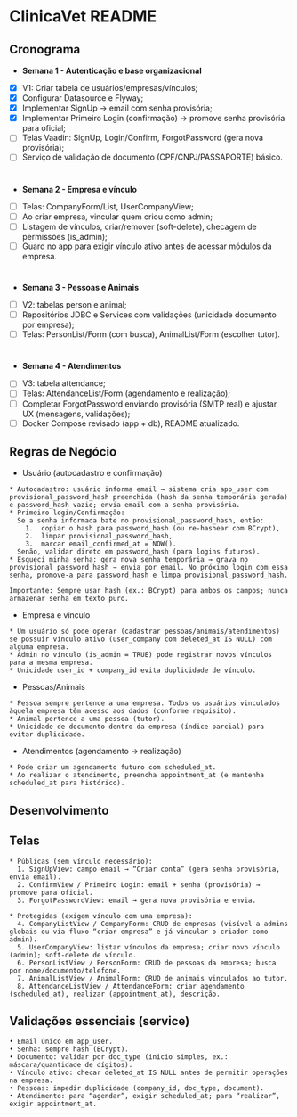 # ClinicaVet README

## Cronograma
- **Semana 1 - Autenticação e base organizacional**
- [x] V1: Criar tabela de usuários/empresas/vínculos;
- [x] Configurar Datasource e Flyway;
- [x] Implementar SignUp -> email com senha provisória;
- [x] Implementar Primeiro Login (confirmação) -> promove senha provisória para oficial;
- [ ] Telas Vaadin: SignUp, Login/Confirm, ForgotPassword (gera nova provisória);
- [ ] Serviço de validação de documento (CPF/CNPJ/PASSAPORTE) básico.
#
- **Semana 2 - Empresa e vínculo**
- [ ] Telas: CompanyForm/List, UserCompanyView;
- [ ] Ao criar empresa, vincular quem criou como admin;
- [ ] Listagem de vínculos, criar/remover (soft-delete), checagem de permissões (is_admin);
- [ ] Guard no app para exigir vínculo ativo antes de acessar módulos da empresa.
#
- **Semana 3 - Pessoas e Animais**
- [ ] V2: tabelas person e animal;
- [ ] Repositórios JDBC e Services com validações (unicidade documento por empresa);
- [ ] Telas: PersonList/Form (com busca), AnimalList/Form (escolher tutor).
#
- **Semana 4 - Atendimentos**
- [ ] V3: tabela attendance;
- [ ] Telas: AttendanceList/Form (agendamento e realização);
- [ ] Completar ForgotPassword enviando provisória (SMTP real) e ajustar UX (mensagens, validações);
- [ ] Docker Compose revisado (app + db), README atualizado.

## Regras de Negócio

- Usuário (autocadastro e confirmação)
```
* Autocadastro: usuário informa email → sistema cria app_user com provisional_password_hash preenchida (hash da senha temporária gerada) e password_hash vazio; envia email com a senha provisória.
* Primeiro login/Confirmação:
  Se a senha informada bate no provisional_password_hash, então:
    1.	copiar o hash para password_hash (ou re-hashear com BCrypt),
    2.	limpar provisional_password_hash,
    3.	marcar email_confirmed_at = NOW().
  Senão, validar direto em password_hash (para logins futuros).
* Esqueci minha senha: gera nova senha temporária → grava no provisional_password_hash → envia por email. No próximo login com essa senha, promove-a para password_hash e limpa provisional_password_hash.

Importante: Sempre usar hash (ex.: BCrypt) para ambos os campos; nunca armazenar senha em texto puro.
```

- Empresa e vínculo
```
* Um usuário só pode operar (cadastrar pessoas/animais/atendimentos) se possuir vínculo ativo (user_company com deleted_at IS NULL) com alguma empresa.
* Admin no vínculo (is_admin = TRUE) pode registrar novos vínculos para a mesma empresa.
* Unicidade user_id + company_id evita duplicidade de vínculo.
```

- Pessoas/Animais
```
* Pessoa sempre pertence a uma empresa. Todos os usuários vinculados àquela empresa têm acesso aos dados (conforme requisito).
* Animal pertence a uma pessoa (tutor).
* Unicidade de documento dentro da empresa (índice parcial) para evitar duplicidade.
```

- Atendimentos (agendamento → realização)
```
* Pode criar um agendamento futuro com scheduled_at.
* Ao realizar o atendimento, preencha appointment_at (e mantenha scheduled_at para histórico).
```

## Desenvolvimento
## Telas

```
* Públicas (sem vínculo necessário):
  1. SignUpView: campo email → “Criar conta” (gera senha provisória, envia email).
  2. ConfirmView / Primeiro Login: email + senha (provisória) → promove para oficial.
  3. ForgotPasswordView: email → gera nova provisória e envia.

* Protegidas (exigem vínculo com uma empresa):
  4. CompanyListView / CompanyForm: CRUD de empresas (visível a admins globais ou via fluxo “criar empresa” e já vincular o criador como admin).
  5. UserCompanyView: listar vínculos da empresa; criar novo vínculo (admin); soft-delete de vínculo.
  6. PersonListView / PersonForm: CRUD de pessoas da empresa; busca por nome/documento/telefone.
  7. AnimalListView / AnimalForm: CRUD de animais vinculados ao tutor.
  8. AttendanceListView / AttendanceForm: criar agendamento (scheduled_at), realizar (appointment_at), descrição.
```
## Validações essenciais (service)
```
• Email único em app_user.
• Senha: sempre hash (BCrypt).
• Documento: validar por doc_type (inicio simples, ex.: máscara/quantidade de dígitos).
• Vínculo ativo: checar deleted_at IS NULL antes de permitir operações na empresa.
• Pessoas: impedir duplicidade (company_id, doc_type, document).
• Atendimento: para “agendar”, exigir scheduled_at; para “realizar”, exigir appointment_at.
```
